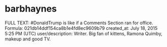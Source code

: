# barbhaynes

FULL TEXT: #DonaldTrump is like if a Comments Section ran for office.
Formula: 021db14ddf154ca8b1e4fd8ec9609b79
created_at: July 18, 2015 5:25 PM (UTC)
user/description: Writer. Big fan of kittens, Ramona Quimby, makeup and good TV.